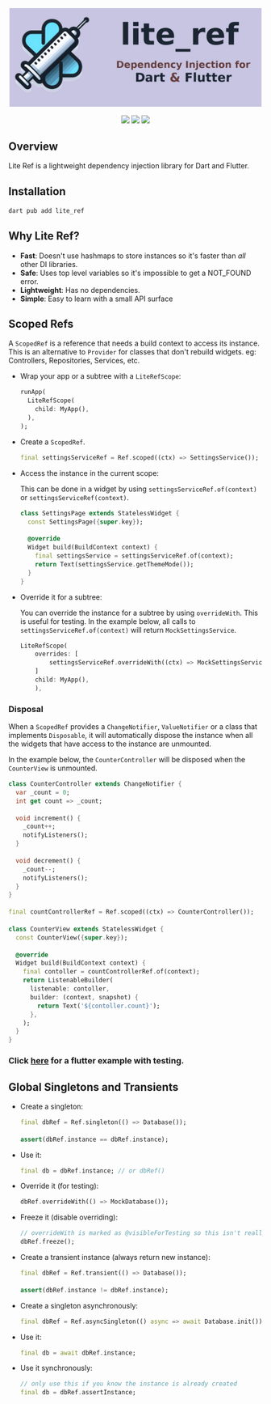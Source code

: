 <p align="center">
  <img width="500" src="https://github.com/jinyus/lite_ref/blob/main/assets/lite_ref_banner.jpg?raw=true">
</p>

<p align="center">
  <img src="https://img.shields.io/badge/license-MIT-purple"> 
  <a href="https://app.codecov.io/github/jinyus/lite_ref"><img src="https://img.shields.io/codecov/c/github/jinyus/lite_ref"></a>
  <a href="https://pub.dev/packages/lite_ref"><img src="https://img.shields.io/pub/points/lite_ref?color=blue"></a>
</p>

## Overview

Lite Ref is a lightweight dependency injection library for Dart and Flutter.

## Installation

```bash
dart pub add lite_ref
```

## Why Lite Ref?

-   **Fast**: Doesn't use hashmaps to store instances so it's faster than _all_ other DI libraries.
-   **Safe**: Uses top level variables so it's impossible to get a NOT_FOUND error.
-   **Lightweight**: Has no dependencies.
-   **Simple**: Easy to learn with a small API surface

## Scoped Refs

A `ScopedRef` is a reference that needs a build context to access its instance. This is an alternative to `Provider` for classes that don't rebuild widgets. eg: Controllers, Repositories, Services, etc.

-   Wrap your app or a subtree with a `LiteRefScope`:

    ```dart
    runApp(
      LiteRefScope(
        child: MyApp(),
      ),
    );
    ```

-   Create a `ScopedRef`.

    ```dart
    final settingsServiceRef = Ref.scoped((ctx) => SettingsService());
    ```

-   Access the instance in the current scope:

    This can be done in a widget by using `settingsServiceRef.of(context)` or `settingsServiceRef(context)`.

    ```dart
    class SettingsPage extends StatelessWidget {
      const SettingsPage({super.key});

      @override
      Widget build(BuildContext context) {
        final settingsService = settingsServiceRef.of(context);
        return Text(settingsService.getThemeMode());
      }
    }
    ```

-   Override it for a subtree:

    You can override the instance for a subtree by using `overrideWith`. This is useful for testing.
    In the example below, all calls to `settingsServiceRef.of(context)` will return `MockSettingsService`.

    ```dart
    LiteRefScope(
        overrides: [
            settingsServiceRef.overrideWith((ctx) => MockSettingsService()),
        ]
        child: MyApp(),
        ),
    ```

### Disposal

When a `ScopedRef` provides a `ChangeNotifier`, `ValueNotifier` or a class that implements `Disposable`, it will automatically dispose the instance when all the widgets that have access to the instance are unmounted.

In the example below, the `CounterController` will be disposed when the `CounterView` is unmounted.

```dart
class CounterController extends ChangeNotifier {
  var _count = 0;
  int get count => _count;

  void increment() {
    _count++;
    notifyListeners();
  }

  void decrement() {
    _count--;
    notifyListeners();
  }
}

final countControllerRef = Ref.scoped((ctx) => CounterController());

class CounterView extends StatelessWidget {
  const CounterView({super.key});

  @override
  Widget build(BuildContext context) {
    final contoller = countControllerRef.of(context);
    return ListenableBuilder(
      listenable: contoller,
      builder: (context, snapshot) {
        return Text('${contoller.count}');
      },
    );
  }
}
```

### Click [here](https://github.com/jinyus/lite_ref/tree/main/example/flutter_example) for a flutter example with testing.

## Global Singletons and Transients

-   Create a singleton:

    ```dart
    final dbRef = Ref.singleton(() => Database());

    assert(dbRef.instance == dbRef.instance);
    ```

-   Use it:

    ```dart
    final db = dbRef.instance; // or dbRef()
    ```

-   Override it (for testing):

    ```dart
    dbRef.overrideWith(() => MockDatabase());
    ```

-   Freeze it (disable overriding):

    ```dart
    // overrideWith is marked as @visibleForTesting so this isn't really necessary.
    dbRef.freeze();
    ```

-   Create a transient instance (always return new instance):

    ```dart
    final dbRef = Ref.transient(() => Database());

    assert(dbRef.instance != dbRef.instance);
    ```

-   Create a singleton asynchronously:

    ```dart
    final dbRef = Ref.asyncSingleton(() async => await Database.init());
    ```

-   Use it:

    ```dart
    final db = await dbRef.instance;
    ```

-   Use it synchronously:

    ```dart
    // only use this if you know the instance is already created
    final db = dbRef.assertInstance;
    ```
